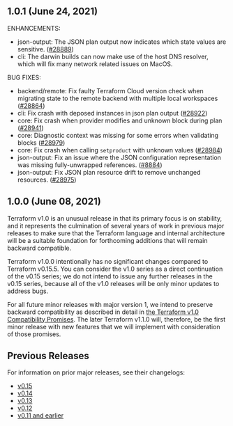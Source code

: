 ## 1.0.1 (June 24, 2021)

ENHANCEMENTS:

* json-output: The JSON plan output now indicates which state values are sensitive. ([#28889](https://github.com/hashicorp/terraform/issues/28889))
* cli: The darwin builds can now make use of the host DNS resolver, which will fix many network related issues on MacOS.

BUG FIXES:

* backend/remote: Fix faulty Terraform Cloud version check when migrating state to the remote backend with multiple local workspaces ([#28864](https://github.com/hashicorp/terraform/issues/28864))
* cli: Fix crash with deposed instances in json plan output ([#28922](https://github.com/hashicorp/terraform/issues/28922))
* core: Fix crash when provider modifies and unknown block during plan ([#28941](https://github.com/hashicorp/terraform/issues/28941))
* core: Diagnostic context was missing for some errors when validating blocks ([#28979](https://github.com/hashicorp/terraform/issues/28979))
* core: Fix crash when calling `setproduct` with unknown values ([#28984](https://github.com/hashicorp/terraform/issues/28984))
* json-output: Fix an issue where the JSON configuration representation was missing fully-unwrapped references. ([#8884](https://github.com/hashicorp/terraform/issues/8884))
* json-output: Fix JSON plan resource drift to remove unchanged resources. ([#28975](https://github.com/hashicorp/terraform/issues/28975))

## 1.0.0 (June 08, 2021)

Terraform v1.0 is an unusual release in that its primary focus is on stability, and it represents the culmination of several years of work in previous major releases to make sure that the Terraform language and internal architecture will be a suitable foundation for forthcoming additions that will remain backward compatible.

Terraform v1.0.0 intentionally has no significant changes compared to Terraform v0.15.5. You can consider the v1.0 series as a direct continuation of the v0.15 series; we do not intend to issue any further releases in the v0.15 series, because all of the v1.0 releases will be only minor updates to address bugs.

For all future minor releases with major version 1, we intend to preserve backward compatibility as described in detail in [the Terraform v1.0 Compatibility Promises](https://www.terraform.io/docs/language/v1-compatibility-promises.html). The later Terraform v1.1.0 will, therefore, be the first minor release with new features that we will implement with consideration of those promises.

## Previous Releases

For information on prior major releases, see their changelogs:

* [v0.15](https://github.com/hashicorp/terraform/blob/v0.15/CHANGELOG.md)
* [v0.14](https://github.com/hashicorp/terraform/blob/v0.14/CHANGELOG.md)
* [v0.13](https://github.com/hashicorp/terraform/blob/v0.13/CHANGELOG.md)
* [v0.12](https://github.com/hashicorp/terraform/blob/v0.12/CHANGELOG.md)
* [v0.11 and earlier](https://github.com/hashicorp/terraform/blob/v0.11/CHANGELOG.md)
